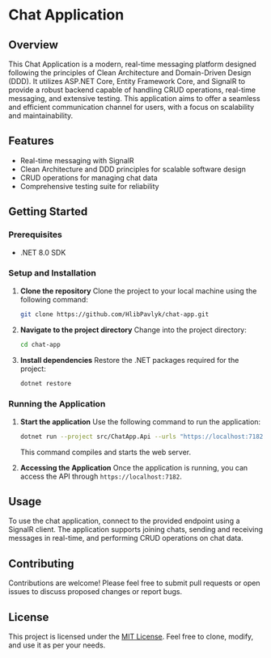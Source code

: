 # Chat Application

## Overview
This Chat Application is a modern, real-time messaging platform designed following the principles of Clean Architecture and Domain-Driven Design (DDD). It utilizes ASP.NET Core, Entity Framework Core, and SignalR to provide a robust backend capable of handling CRUD operations, real-time messaging, and extensive testing. This application aims to offer a seamless and efficient communication channel for users, with a focus on scalability and maintainability.

## Features
- Real-time messaging with SignalR
- Clean Architecture and DDD principles for scalable software design
- CRUD operations for managing chat data
- Comprehensive testing suite for reliability

## Getting Started

### Prerequisites
- .NET 8.0 SDK

### Setup and Installation

1. **Clone the repository**
   Clone the project to your local machine using the following command:
   ```bash
   git clone https://github.com/HlibPavlyk/chat-app.git
   ```

2. **Navigate to the project directory**
   Change into the project directory:
   ```bash
   cd chat-app
   ```

3. **Install dependencies**
   Restore the .NET packages required for the project:
   ```bash
   dotnet restore
   ```

### Running the Application

1. **Start the application**
   Use the following command to run the application:
   ```bash
   dotnet run --project src/ChatApp.Api --urls "https://localhost:7182"
   ```
   This command compiles and starts the web server.

2. **Accessing the Application**
   Once the application is running, you can access the API through `https://localhost:7182`.

## Usage
To use the chat application, connect to the provided endpoint using a SignalR client. The application supports joining chats, sending and receiving messages in real-time, and performing CRUD operations on chat data.

## Contributing
Contributions are welcome! Please feel free to submit pull requests or open issues to discuss proposed changes or report bugs.

## License
This project is licensed under the [MIT License](LICENSE). Feel free to clone, modify, and use it as per your needs.
